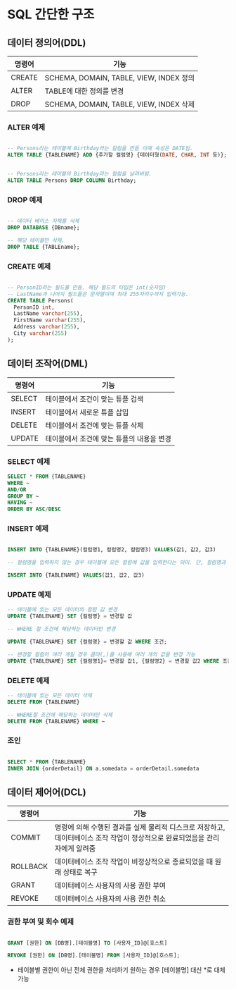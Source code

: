 # SQL 간단한 구조

## 데이터 정의어(DDL)

| 명령어 | 기능                                    |
| ------ | --------------------------------------- |
| CREATE | SCHEMA, DOMAIN, TABLE, VIEW, INDEX 정의 |
| ALTER  | TABLE에 대한 정의를 변경                |
| DROP   | SCHEMA, DOMAIN, TABLE, VIEW, INDEX 삭제 |

### ALTER 예제

```sql

-- Persons라는 테이블에 Birthday라는 컬럼을 만듬 이때 속성은 DATE임.
ALTER TABLE {TABLENAME} ADD {추가할 컬럼명} {데이터형(DATE, CHAR, INT 등)};


-- Persons라는 테이블의 Birthday라는 컬럼을 날려버림.
ALTER TABLE Persons DROP COLUMN Birthday;

```

### DROP 예제

```sql

-- 데이터 베이스 자체를 삭제
DROP DATABASE {DBname};

-- 해당 테이블만 삭제.
DROP TABLE {TABLEname};

```

### CREATE 예제

```sql

-- PersonID라는 필드를 만듬. 해당 필드의 타입은 int(숫자임)
-- LastName과 나머지 필드들은 문자열이며 최대 255자리수까지 입력가능.
CREATE TABLE Persons(
  PersonID int,
  LastName varchar(255),
  FirstName varchar(255),
  Address varchar(255),
  City varchar(255)
);

```

## 데이터 조작어(DML)

| 명령어 | 기능                                      |
| ------ | ----------------------------------------- |
| SELECT | 테이블에서 조건이 맞는 튜플 검색          |
| INSERT | 테이블에서 새로운 튜플 삽입               |
| DELETE | 테이블에서 조건에 맞는 튜플 삭제          |
| UPDATE | 테이블에서 조건에 맞는 튜플의 내용을 변경 |

### SELECT 예제

```sql
SELECT * FROM {TABLENAME}
WHERE ~
AND/OR
GROUP BY ~
HAVING ~
ORDER BY ASC/DESC
```

### INSERT 예제

```sql

INSERT INTO {TABLENAME}(컬럼명1, 컬럼명2, 컬럼명3) VALUES(값1, 값2, 값3)

-- 컬럼명을 입력하지 않는 경우 테이블에 모든 컬럼에 값을 입력한다는 의미. 단, 컬럼명과 값의 개수는 동일해야함.

INSERT INTO {TABLENAME} VALUES(값1, 값2, 값3)

```

### UPDATE 예제

```sql
-- 테이블에 있는 모든 데이터의 컬럼 값 변경
UPDATE {TABLENAME} SET {컬럼명} = 변경할 값

-- WHERE 절 조건에 해당하는 데이터만 변경

UPDATE {TABLENAME} SET {컬럼명} = 변경할 값 WHERE 조건;

-- 변경할 컬럼이 여러 개일 경우 콤마(,)를 사용해 여러 개의 값을 변경 가능
UPDATE {TABLENAME} SET {컬럼명1}= 변경할 값1, {컬럼명2} = 변경할 값2 WHERE 조건;

```

### DELETE 예제

```sql
-- 테이블에 있는 모든 데이터 삭제
DELETE FROM {TABLENAME}

-- WHERE절 조건에 해당하는 데이터만 삭제
DELETE FROM {TABLENAME} WHERE ~

```

### 조인

```sql

SELECT * FROM {TABLENAME}
INNER JOIN {orderDetail} ON a.somedata = orderDetail.somedata

```

## 데이터 제어어(DCL)

| 명령어   | 기능                                                                                                                        |
| -------- | --------------------------------------------------------------------------------------------------------------------------- |
| COMMIT   | 명령에 의해 수행된 결과를 실제 물리적 디스크로 저장하고, 데이터베이스 조작 작업이 정상적으로 완료되었음을 관리자에게 알려줌 |
| ROLLBACK | 데이터베이스 조작 작업이 비정상적으로 종료되었을 때 원래 상태로 복구                                                        |
| GRANT    | 데이터베이스 사용자의 사용 권한 부여                                                                                        |
| REVOKE   | 데이터베이스 사용자의 사용 권한 취소                                                                                        |

### 권한 부여 및 회수 예제

```sql

GRANT [권한] ON [DB명].[테이블명] TO [사용자_ID]@[호스트]

REVOKE [권한] ON [DB명].[테이블명] FROM [사용자_ID]@[호스트];


```

- 테이블별 권한이 아닌 전체 권한을 처리하기 원하는 경우 [테이블명] 대신 \*로 대체 가능
